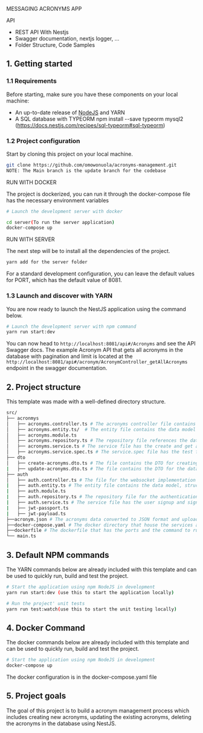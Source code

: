 MESSAGING ACRONYMS APP


API

- REST API With Nestjs
- Swagger documentation, nextjs logger, ...
- Folder Structure, Code Samples

## 1. Getting started

### 1.1 Requirements

Before starting, make sure you have these components on your local machine:

- An up-to-date release of [NodeJS](https://nodejs.org/) and YARN
- A SQL database with TYPEORM npm install --save typeorm mysql2 (https://docs.nestjs.com/recipes/sql-typeorm#sql-typeorm)

### 1.2 Project configuration

Start by cloning this project on your local machine.

``` sh
git clone https://github.com/omowonuola/acronyms-management.git
NOTE: The Main branch is the update branch for the codebase
```
RUN WITH DOCKER

The project is dockerized, you can run it through the docker-compose file has the necessary environment variables
```sh
# Launch the development server with docker

cd server(To run the server application)
docker-compose up
```
RUN WITH SERVER

The next step will be to install all the dependencies of the project.

```sh
yarn add for the server folder
```

For a standard development configuration, you can leave the default values for PORT, which has the default value of 8081.

### 1.3 Launch and discover with YARN

You are now ready to launch the NestJS application using the command below.

```sh
# Launch the development server with npm command
yarn run start:dev
```

You can now head to `http://localhost:8081/api#/Acronyms` and see the API Swagger docs. 
The example Acronym API that gets all acronyms in the database with pagination and limit is located at the `http://localhost:8081/api#/acronym/AcronymController_getAllAcronyms` endpoint in the swagger documentation.

## 2. Project structure

This template was made with a well-defined directory structure.

```sh
src/
├── acronmys
│   ├── acronyms.controller.ts # The acronyms controller file contains the api calls for loading the acronym json data into the database  get all acronyms in the database, create new acronyms, delete acronyms and update acronym definition.
│   ├── acronyms.entity.ts/  # The entity file contains the data model structure and type, it references to the mysql database
│   ├── acronyms.module.ts
│   ├── acronyms.repository.ts # The repository file references the database by running queries directly to the database
│   ├── acronyms.service.ts # The service file has the create and get api which references the repository file
│   ├── acronyms.service.spec.ts # The service.spec file has the test file for the service functions
├── dto
│   ├── create-acronyms.dto.ts # The file contains the DTO for creating new acronyms process
|   ├── update-acronyms.dto.ts # The file contains the DTO for the database update process
├── auth
│   ├── auth.controller.ts # The file for the websocket implementation
|   ├── auth.entity.ts # The entity file contains the data model, structure and type for the authentication process, it references to the mysql database
|   ├── auth.module.ts
|   ├── auth.repository.ts # The repository file for the authentication references the database by running queries directly to the database
|   ├── auth.service.ts # The service file has the user signup and signin function which references the repository file
|   ├── jwt-passport.ts
|   ├── jwt-payload.ts
├──acronym.json # The acronyms data converted to JSON format and uploaded in bulk to the database using the load data api 
├──docker-compose.yaml # The docker directory that house the services and the docker environmental variables.
├──dockerfile # The dockerfile that has the ports and the command to run the application.
└── main.ts
```

## 3. Default NPM commands

The YARN commands below are already included with this template and can be used to quickly run, build and test the project.

```sh
# Start the application using npm NodeJS in development
yarn run start:dev (use this to start the application locally)

# Run the project' unit tests
yarn run test:watch(use this to start the unit testing locally)
```

## 4. Docker Command

The docker commands below are already included with this template and can be used to quickly run, build and test the project.

```sh
# Start the application using npm NodeJS in development
docker-compose up
```
The docker configuration is in the docker-compose.yaml file

## 5. Project goals

The goal of this project is to build a acronym management process which includes creating new acronyms, updating the existing acronyms, deleting the acronyms in the database using NestJS.

